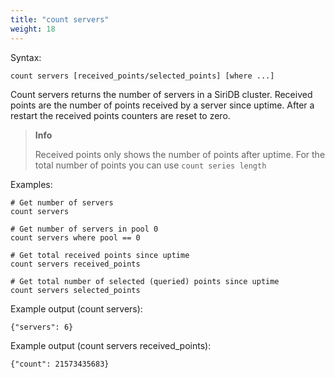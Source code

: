 ```yaml
---
title: "count servers"
weight: 18
---
```


Syntax:

	count servers [received_points/selected_points] [where ...]

Count servers returns the number of servers in a SiriDB cluster.
Received points are the number of points received by a server since uptime.
After a restart the received points counters are reset to zero.


>**Info**
>
>Received points only shows the number of points after uptime. For the total
>number of points you can use `count series length`

Examples:

	# Get number of servers
	count servers

	# Get number of servers in pool 0
	count servers where pool == 0

	# Get total received points since uptime
	count servers received_points

	# Get total number of selected (queried) points since uptime
	count servers selected_points

Example output (count servers):

	{"servers": 6}

Example output (count servers received_points):

    {"count": 21573435683}

